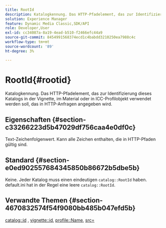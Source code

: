 ```yaml
---
title: RootId
description: Katalogkennung. Das HTTP-Pfadelement, das zur Identifizierung dieses Katalogs in der Vignette, im Material oder in ICC-Profilobjekt verwendet werden soll, das in HTTP-Anfragen angegeben wird.
solution: Experience Manager
feature: Dynamic Media Classic,SDK/API
role: Developer,User
exl-id: cc34087a-8a19-4ead-b510-f2466efc44a9
source-git-commit: 8454991568374ecd1c4babdd3210250ea7988c4c
workflow-type: tm+mt
source-wordcount: '89'
ht-degree: 3%

---
```


# RootId{#rootid}

Katalogkennung. Das HTTP-Pfadelement, das zur Identifizierung dieses Katalogs in der Vignette, im Material oder in ICC-Profilobjekt verwendet werden soll, das in HTTP-Anfragen angegeben wird.

## Eigenschaften {#section-c33266223d5b47029df756caa4e0df0c}

Text-Zeichenfolgenwert. Kann alle Zeichen enthalten, die in HTTP-Pfaden gültig sind.

## Standard {#section-e0ed902557684345850b86672b5dbe5b}

Keine. Jeder Katalog muss einen eindeutigen `catalog::RootId` haben. default.ini hat in der Regel eine leere `catalog::RootId`.

## Verwandte Themen {#section-4670832574f54f9080bb485b047efd5b}

[catalog::id](../../../../../ir-api/material-cat/image-rendering-api-ref/c-ir-material-catalog/c-ir-material-data-reference/r-ir-id.md#reference-cba2a53a952e403fb57a4e8569f9cf85) , [vignette::id](../../../../../ir-api/material-cat/image-rendering-api-ref/c-ir-material-catalog/c-ir-vignette-map-reference/r-ir-id-vignette.md#reference-2a7ba758924b4757b3234942304db7fd), [profile::Name](../../../../../ir-api/material-cat/image-rendering-api-ref/c-ir-material-catalog/c-ir-macro-definition-reference/r-ir-name.md#reference-63b663d2052545ffab030a23e7060b1e), [src=](../../../../../ir-api/http-protocol/image-rendering-api-ref/c-ir-http-protocol-ref/c-ir-http-protocol-command-reference/r-ir-src.md#reference-62c98abad22149d68d405ed6aaff8272)
